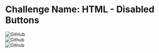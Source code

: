 # Challenge Name: HTML - Disabled Buttons

![GitHub](https://img.shields.io/badge/date-13.07.2021-brightgreen)  
![Github](https://img.shields.io/badge/category-web-blueviolet)  
![Github](https://img.shields.io/badge/value-5-blue)  
